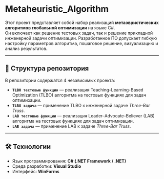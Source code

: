 # Metaheuristic_Algorithm
Этот проект представляет собой набор реализаций **метаэвристических алгоритмов глобальной оптимизации** на языке C#.  
Он включает как решение тестовых задач, так и решение прикладной инженерной задачи оптимизации.
Разработанное ПО допускает гибкую настройку параметров алгоритма, пошаговое решение, визуализацию и анализ результатов.

---

## 📂 Структура репозитория
В репозитории содержатся 4 независимых проекта:

- **`TLBO тестовые функции`** — реализация Teaching-Learning-Based Optimization (TLBO) алгоритма на тестовых функциях для задач оптимизации.  
- **`TLBO задача`** — применение TLBO к инженерной задаче *Three-Bar Truss*.  
- **`LAB тестовые функции`** — реализация Leader–Advocate–Believer (LAB) алгоритма на тестовых функциях для задач оптимизации.
- **`LAB задача`** — применение LAB к задаче *Three-Bar Truss*.

---

## 🛠️ Технологии
- Язык программирования: **C# (.NET Framework / .NET)**  
- Среда разработки: **Visual Studio**  
- Интерфейс: **WinForms**
